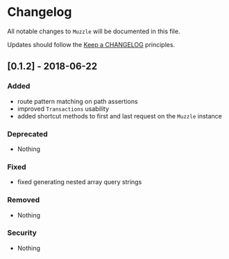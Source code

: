 # Changelog

All notable changes to `Muzzle` will be documented in this file.

Updates should follow the [Keep a CHANGELOG](http://keepachangelog.com/) principles.

## [0.1.2] - 2018-06-22

### Added
- route pattern matching on path assertions
- improved `Transactions` usability
- added shortcut methods to first and last request on the `Muzzle` instance

### Deprecated
- Nothing

### Fixed
- fixed generating nested array query strings

### Removed
- Nothing

### Security
- Nothing
